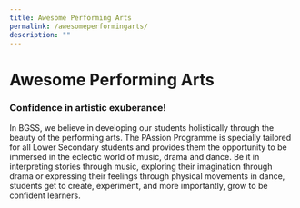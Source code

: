```yaml
---
title: Awesome Performing Arts
permalink: /awesomeperformingarts/
description: ""
---
```

**Awesome Performing Arts**
===========================

### **Confidence in artistic exuberance!** 

In BGSS, we believe in developing our students holistically through the beauty of the performing arts. The PAssion Programme is specially tailored for all Lower Secondary students and provides them the opportunity to be immersed in the eclectic world of music, drama and dance. Be it in interpreting stories through music, exploring their imagination through drama or expressing their feelings through physical movements in dance, students get to create, experiment, and more importantly, grow to be confident learners.